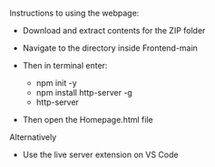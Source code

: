 Instructions to using the webpage:

- Download and extract contents for the ZIP folder
- Navigate to the directory inside Frontend-main

- Then in terminal enter:
  - npm init -y
  - npm install http-server -g
  - http-server

- Then open the Homepage.html file

Alternatively 
- Use the live server extension on VS Code 

